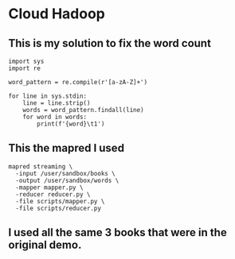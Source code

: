 # Cloud Hadoop

## This is my solution to fix the word count
```
import sys
import re

word_pattern = re.compile(r'[a-zA-Z]+')

for line in sys.stdin:
    line = line.strip()
    words = word_pattern.findall(line)
    for word in words:
        print(f'{word}\t1')
```
## This the mapred I used

```
mapred streaming \
  -input /user/sandbox/books \
  -output /user/sandbox/words \
  -mapper mapper.py \
  -reducer reducer.py \
  -file scripts/mapper.py \
  -file scripts/reducer.py
```

## I used all the same 3 books that were in the original demo.
